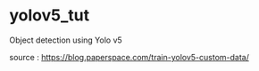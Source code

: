 # yolov5_tut
Object detection using Yolo v5

source : https://blog.paperspace.com/train-yolov5-custom-data/

